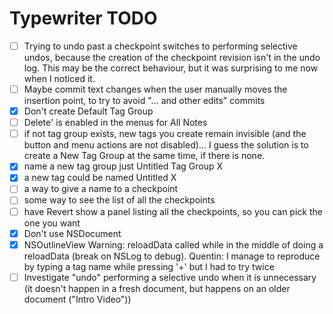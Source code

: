 Typewriter TODO
===============

- [ ] Trying to undo past a checkpoint switches to performing selective undos, because the creation of the checkpoint revision isn't in the undo log. This may be the correct behaviour, but it was surprising to me now when I noticed it.
- [ ] Maybe commit text changes when the user manually moves the insertion point, to try to avoid "... and other edits" commits
- [x] Don't create Default Tag Group
- [ ] Delete' is enabled in the menus for All Notes
- [ ] if not tag group exists, new tags you create remain invisible (and the button and menu actions are not disabled)… I guess the solution is to create a New Tag Group at the same time, if there is none.
- [x] name a new tag group just Untitled Tag Group X
- [x] a new tag could be named Untitled X
- [ ] a way to give a name to a checkpoint
- [ ] some way to see the list of all the checkpoints
- [ ] have Revert show a panel listing all the checkpoints, so you can pick the one you want
- [x] Don't use NSDocument
- [x] NSOutlineView Warning: reloadData called while in the middle of doing a reloadData (break on NSLog to debug). Quentin: I manage to reproduce by typing a tag name while pressing '+'  but I had to try twice
- [ ] Investigate "undo" performing a selective undo when it is unnecessary (it doesn't happen in a fresh
      document, but happens on an older document ("Intro Video"))